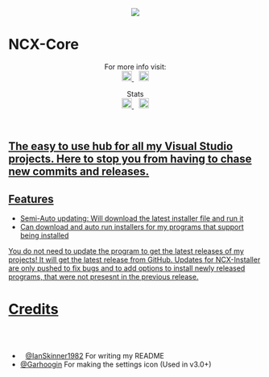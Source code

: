 <p align="center">
<img src="https://ninjacheetah.github.io/NewNCXCoreLogo.png"/>
<h1>NCX-Core</h1>

	
</p>
<p align="center"> 
For more info visit:
<br>
<a href="https://discord.com/invite/TbPXuFr" style="padding-left: 5px; padding-right: 5px;">
		<img src="https://img.shields.io/badge/Discord-Server-purple.svg" height="20">
</a>
<a href="https://www.youtube.com/channel/UCW7-9GMKhze0RoharpssuAA" style="padding-left: 5px; padding-right: 5px;">
		<img src="https://img.shields.io/badge/YouTube-Channel-red.svg" height="20">
  </a>
</p>  

<p align="center">
Stats
<br>
<a href="https://github.com/NinjaCheetah/CSharp-Collection/workflows/.NET%20Core/badge.svg?branch=master" style="padding-left: 5px; padding-right: 5px;">
		<img src="https://github.com/NinjaCheetah/CSharp-Collection/workflows/.NET%20Core/badge.svg?branch=master" height="20">
	</a>	
<a href="https://img.shields.io/maintenance/yes/2020?label=Maintained" style="padding-left: 5px; padding-right: 5px;">
		<img src="https://img.shields.io/maintenance/yes/2020?label=Maintained" height="20">
	</p>	


## The easy to use hub for all my Visual Studio projects. Here to stop you from having to chase new commits and releases.
## Features
- Semi-Auto updating: Will download the latest installer file and run it
- Can download and auto run installers for my programs that support being installed

You do not need to update the program to get the latest releases of my projects! It will get the latest release from GitHub. Updates for NCX-Installer are only pushed to fix bugs and to add options to install newly released programs, that were not presesnt in the previous release.

# Credits
- [@IanSkinner1982](https://github.com/IanSkinner1982/) For writing my README
- [@Garhoogin](https://github.com/Garhoogin/) For making the settings icon (Used in v3.0+)
